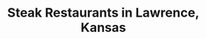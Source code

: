 ---
active: true
name: Steak
sitemap: true
slug: steak
title: Steak Restaurants in Lawrence, Kansas
---